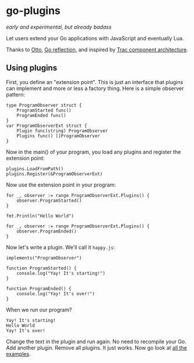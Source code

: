 # go-plugins

*early and experimental, but already badass*

Let users extend your Go applications with JavaScript and eventually Lua.

Thanks to [Otto](https://github.com/robertkrimen/otto), [Go reflection](http://golang.org/pkg/reflect/), and inspired by [Trac component architecture](http://trac.edgewall.org/wiki/TracDev/ComponentArchitecture).

## Using plugins

First, you define an "extension point". This is just an interface that plugins can implement and more or less a factory thing. Here is a simple observer pattern:

	type ProgramObserver struct {
		ProgramStarted func()
		ProgramEnded func()
	}
	var ProgramObserverExt struct {
		Plugin func(string) ProgramObserver
		Plugins func() []ProgramObserver
	}

Now in the main() of your program, you load any plugins and register the extension point:

	plugins.LoadFromPath()
	plugins.Register(&ProgramObserverExt)

Now use the extension point in your program:

	for _, observer := range ProgramObserverExt.Plugins() {
		observer.ProgramStarted()
	}

	fmt.Println("Hello World")

	for _, observer := range ProgramObserverExt.Plugins() {
		observer.ProgramEnded()
	}

Now let's write a plugin. We'll call it `happy.js`:

	implements("ProgramObserver")

	function ProgramStarted() {
		console.log("Yay! It's starting!")
	}

	function ProgramEnded() {
		console.log("Yay! It's over!")
	}

When we run our program? 

	Yay! It's starting!
	Hello World
	Yay! It's over!

Change the text in the plugin and run again. No need to recompile your Go. Add another plugin. Remove all plugins. It just works. Now go look at [all the examples](https://github.com/progrium/go-plugins/tree/master/examples).